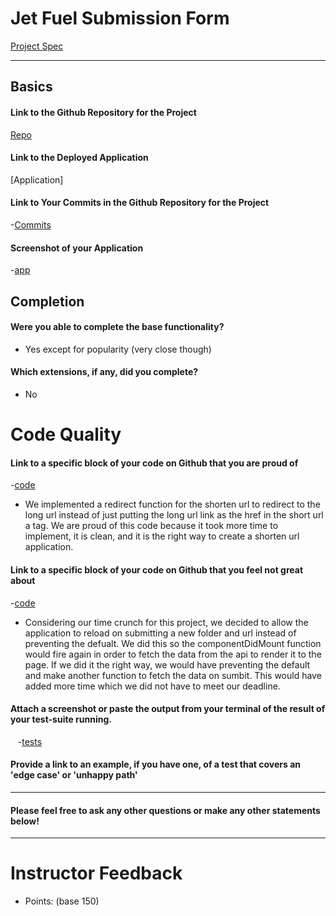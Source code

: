 # Jet Fuel Submission Form

 [Project Spec](http://frontend.turing.io/projects/jet-fuel.html)
 
 ------

## Basics
#### Link to the Github Repository for the Project
 [Repo](https://github.com/hilarylewis92/jetFuel)
 
#### Link to the Deployed Application
 [Application]
 
#### Link to Your Commits in the Github Repository for the Project
 
 -[Commits](https://github.com/hilarylewis92/jetFuel/commits/master)
 
#### Screenshot of your Application
 -[app](https://cloud.githubusercontent.com/assets/18403177/22384375/45e323ba-e48b-11e6-9519-414e2e21833e.png)
 
## Completion
 
#### Were you able to complete the base functionality?
 * Yes except for popularity (very close though)
 
 #### Which extensions, if any, did you complete?
 * No
 
 # Code Quality
 
#### Link to a specific block of your code on Github that you are proud of
 -[code](https://github.com/hilarylewis92/jetFuel/blob/master/server.js)
 
 * We implemented a redirect function for the shorten url to redirect to the long url instead of just putting the long url link as the href in the short url a tag. We are proud of this code because it took more time to implement, it is clean, and it is the right way to create a shorten url application.
 
#### Link to a specific block of your code on Github that you feel not great about
 -[code](https://github.com/hilarylewis92/jetFuel/blob/master/src/Folders.js#L35)
 
 * Considering our time crunch for this project, we decided to allow the application to reload on submitting a new folder and url instead of preventing the defualt. We did this so the componentDidMount function would fire again in order to fetch the data from the api to render it to the page. If we did it the right way, we would have preventing the default and make another function to fetch the data on sumbit. This would have added more time which we did not have to meet our deadline.
 
#### Attach a screenshot or paste the output from your terminal of the result of your test-suite running.
    -[tests](https://files.slack.com/files-tmb/T029P2S9M-F3WTHQUG1-fc78e952dc/screen_shot_2017-01-27_at_12.33.50_pm_1024.png)

#### Provide a link to an example, if you have one, of a test that covers an 'edge case' or 'unhappy path'
 
 -----
 
#### Please feel free to ask any other questions or make any other statements below!
 
 -----
 
# Instructor Feedback
 
 - Points: (base 150)
